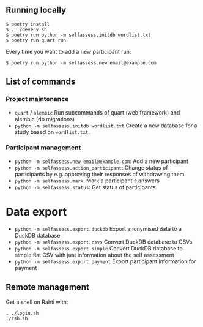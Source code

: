 ## Running locally

    $ poetry install
    $ . ./devenv.sh
    $ poetry run python -m selfassess.initdb wordlist.txt
    $ poetry run quart run

Every time you want to add a new participant run:

    $ poetry run python -m selfassess.new email@example.com

## List of commands

### Project maintenance

 * `quart` / `alembic` Run subcommands of quart (web framework) and alembic (db
   migrations)
 * `python -m selfassess.initdb wordlist.txt` Create a new database for a study
   based on `wordlist.txt`.


### Participant management

 * `python -m selfassess.new email@example.com`: Add a new participant
 * `python -m selfassess.action_participant`: Change status of participants by
    e.g. approving their responses of withdrawing them
 * `python -m selfassess.mark`: Mark a participant's answers
 * `python -m selfassess.status`: Get status of participants

# Data export

 * `python -m selfassess.export.duckdb` Export anonymised data to a DuckDB
   database
 * `python -m selfassess.export.csvs` Convert DuckDB database to CSVs
 * `python -m selfassess.export.simple` Convert DuckDB database to simple flat
   CSV with just information about the self assessment
 * `python -m selfassess.export.payment` Export participant information for
   payment

## Remote management

Get a shell on Rahti with:

    . ./login.sh
    ./rsh.sh
